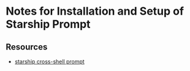 # Notes for Installation and Setup of Starship Prompt

## Resources

-   [starship cross-shell prompt](https://starship.rs/)
